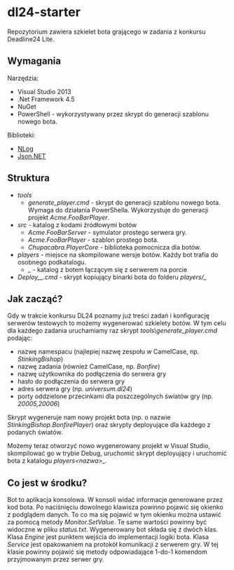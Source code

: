 # dl24-starter

Repozytorium zawiera szkielet bota grającego w zadania z konkursu Deadline24 Lite.


## Wymagania

Narzędzia:

- Visual Studio 2013
- .Net Framework 4.5
- NuGet
- PowerShell - wykorzystywany przez skrypt do generacji szablonu nowego bota.

Biblioteki:

- [NLog]
- [Json.NET]

[Json.NET]: http://json.codeplex.com/
[NLog]: http://nlog-project.org/


## Struktura

- *tools*
  - *generate_player.cmd* - skrypt do generacji szablonu nowego bota. Wymaga do działania PowerShella. Wykorzystuje do generacji projekt *Acme.FooBarPlayer*.
- *src* - katalog z kodami źródłowymi botów
  - *Acme.FooBarServer* - symulator prostego serwera gry.
  - *Acme.FooBarPlayer* - szablon prostego bota.
  - *Chupacabra.PlayerCore* - biblioteka pomocnicza dla botów.
- *players* - miejsce na skompilowane wersje botów. Każdy bot trafia do osobnego podkatalogu.
  - *<nazwa>_<port>* - katalog z botem *<nazwa>* łączącym się z serwerem na porcie *<port>* 
- *Deploy\_<nazwa>\_<port>.cmd* - skrypt kopiujący binarki bota *<nazwa>* do folderu *players/<nazwa>\_<port>*


## Jak zacząć?

Gdy w trakcie konkursu DL24 poznamy już treści zadań i konfigurację serwerów testowych to możemy wygenerować szkielety botów. W tym celu dla każdego zadania uruchamiamy raz skrypt *tools\generate_player.cmd* podając:

- nazwę namespacu (najlepiej nazwę zespołu w CamelCase, np. *StinkingBishop*)
- nazwę zadania (również CamelCase, np. *Bonfire*)
- nazwę użytkownika do podłączenia do serwera gry
- hasło do podłączenia do serwera gry
- adres serwera gry (np. *universum.dl24*)
- porty oddzielone przecinkami dla poszczególnych światów gry (np. *20005,20006*)

Skrypt wygeneruje nam nowy projekt bota (np. o nazwie *StinkingBishop.BonfirePlayer*) oraz skrypty deployujące dla każdego z podanych światów.

Możemy teraz otworzyć nowo wygenerowany projekt w Visual Studio, skompilować go w trybie Debug, uruchomić skrypt deployujący i uruchomić bota z katalogu *players\<nazwa>_<port>*.


## Co jest w środku?

Bot to aplikacja konsolowa. W konsoli widać informacje generowane przez kod bota. Po naciśnięciu dowolnego klawisza powinno pojawić się okienko z podglądem danych. To co ma się pojawić w tym okienku można ustawić za pomocą metody *Monitor.SetValue*.
Te same wartości powinny być widoczne w pliku *status.txt*.
Wygenerowany bot składa się z dwóch klas. Klasa *<nazwa>Engine* jest punktem wejścia do implementacji logiki bota. Klasa *<nazwa>Service* jest opakowaniem na protokół komunikacji z serwerem gry. W tej klasie powinny pojawić się metody odpowiadające 1-do-1 komendom przyjmowanym przez serwer gry.
